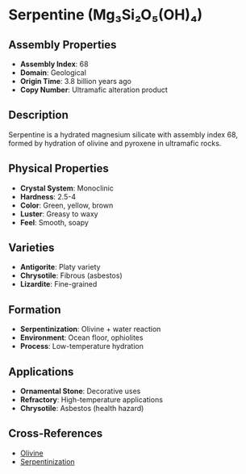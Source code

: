 # Serpentine (Mg₃Si₂O₅(OH)₄)

## Assembly Properties
- **Assembly Index**: 68
- **Domain**: Geological
- **Origin Time**: 3.8 billion years ago
- **Copy Number**: Ultramafic alteration product

## Description

Serpentine is a hydrated magnesium silicate with assembly index 68, formed by hydration of olivine and pyroxene in ultramafic rocks.

## Physical Properties
- **Crystal System**: Monoclinic
- **Hardness**: 2.5-4
- **Color**: Green, yellow, brown
- **Luster**: Greasy to waxy
- **Feel**: Smooth, soapy

## Varieties
- **Antigorite**: Platy variety
- **Chrysotile**: Fibrous (asbestos)
- **Lizardite**: Fine-grained

## Formation
- **Serpentinization**: Olivine + water reaction
- **Environment**: Ocean floor, ophiolites
- **Process**: Low-temperature hydration

## Applications
- **Ornamental Stone**: Decorative uses
- **Refractory**: High-temperature applications
- **Chrysotile**: Asbestos (health hazard)

## Cross-References
- [Olivine](/domains/geological/minerals/olivine.md)
- [Serpentinization](/domains/geological/processes/serpentinization.md)